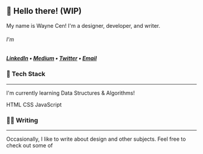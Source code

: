 ## 👋 Hello there! (WIP)
My name is Wayne Cen! I'm a designer, developer, and writer.
###### I'm 

##### <b>[LinkedIn](https://www.linkedin.com/in/waynercen/)</b> • <b>[Medium](https://medium.com/@wayne.cen)</b> • [Twitter](https://twitter.com/cenwayner) • <b>[Email](mailto:wayne.cen@gmail.com)</b>

### 🍔 Tech Stack
---
I'm currently learning Data Structures & Algorithms!

HTML
CSS
JavaScript


### ✍🏻 Writing
---
Occasionally, I like to write about design and other subjects. Feel free to check out some of 
